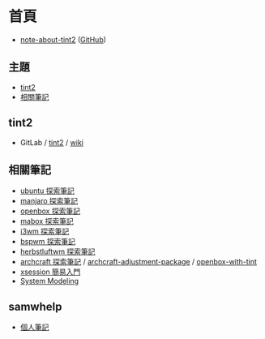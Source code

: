 
# 首頁

* [note-about-tint2](https://samwhelp.github.io/note-about-tint2/) ([GitHub](https://github.com/samwhelp/note-about-tint2))


## 主題

* [tint2](#tint2)
* [相關筆記](#相關筆記)


## tint2

* GitLab / [tint2](https://gitlab.com/o9000/tint2/) / [wiki](https://gitlab.com/o9000/tint2/-/wikis/home)


## 相關筆記

* [ubuntu 探索筆記](https://samwhelp.github.io/note-about-ubuntu/)
* [manjaro 探索筆記](https://samwhelp.github.io/note-about-manjaro/)
* [openbox 探索筆記](https://samwhelp.github.io/note-about-openbox/)
* [mabox 探索筆記](https://samwhelp.github.io/note-about-mabox/)
* [i3wm 探索筆記](https://samwhelp.github.io/note-about-i3wm/)
* [bspwm 探索筆記](https://samwhelp.github.io/note-about-bspwm/)
* [herbstluftwm 探索筆記](https://samwhelp.github.io/note-about-herbstluftwm/)
* [archcraft 探索筆記](https://samwhelp.github.io/note-about-archcraft/) / [archcraft-adjustment-package](https://github.com/samwhelp/archcraft-adjustment-package/) / [openbox-with-tint](https://github.com/samwhelp/archcraft-adjustment-package/tree/main/core/wm/openbox/archcraft-modeling-openbox-with-tint/asset/etc/skel/.local/share/openboxrc-profile/openbox-with-tint)
* [xsession 簡易入門](https://samwhelp.github.io/note-about-xsession/)
* [System Modeling](https://samwhelp.github.io/system-modeling/)

## samwhelp

* [個人筆記](https://samwhelp.github.io/book/)
